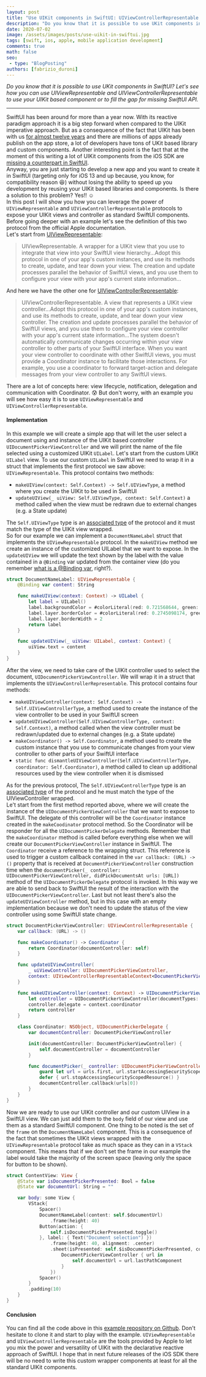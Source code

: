 ```yaml
---
layout: post
title: "Use UIKit components in SwiftUI: UIViewControllerRepresentable and UIViewRepresentable"
description: "Do you know that it is possible to use UKit components in SwiftUI? Let's see how you can use UIViewRepresentable and UIViewControllerRepresentable to use your UIKit based component or to fill the gap for missing SwiftUI API."
date: 2020-07-02
image: /assets/images/posts/use-uikit-in-swiftui.jpg
tags: [swift, ios, apple, mobile application development]
comments: true
math: false
seo:
 - type: "BlogPosting"
authors: [fabrizio_duroni] 
---
```


*Do you know that it is possible to use UKit components in SwiftUI? Let's see how you can use UIViewRepresentable and UIViewControllerRepresentable to use your UIKit based component or to fill the gap for missing SwiftUI API.*

---

SwiftUI has been around for more than a year now. With its reactive paradigm approach it is a big step forward when compared to the UIKit imperative approach. But as a consequence of the fact that UIKit has been with us [for almost twelve years](https://en.wikipedia.org/wiki/IOS_SDK) and there are millions of apps already publish on the app store, a lot of developers have tons of UKit based library and custom components. Another interesting point is the fact that at the moment of this writing a lot of UIKit components from the iOS SDK  are [missing a counterpart in SwiftUI](https://www.hackingwithswift.com/quick-start/swiftui/answering-the-big-question-should-you-learn-swiftui-uikit-or-both "uikit missing swiftui").  
Anyway, you are just starting to develop a new app and you want to create it in SwiftUI (targeting only for iOS 13 and up because, you know, for compatibility reason :laughing:) without losing the ability to speed up you development by reusing your UIKit based libraries and components. Is there a solution to this problem? Yes!! :relaxed:  
In this post I will show you how you can leverage the power of `UIViewRepresentable` and `UIViewControllerRepresentable` protocols to expose your UIKit views and controller as standard SwiftUI components. Before going deeper with an example let's see the definition of this two protocol from the official Apple documentation.  
Let's start from [UIViewRepresentable](https://developer.apple.com/documentation/swiftui/uiviewrepresentable "uiviewrepresentable documentation"):

>UIViewRepresentable. A wrapper for a UIKit view that you use to integrate that view into your SwiftUI view hierarchy...Adopt this protocol in one of your app's custom instances, and use its methods to create, update, and tear down your view. The creation and update processes parallel the behavior of SwiftUI views, and you use them to configure your view with your app's current state information...  
  
And here we have the other one for [UIViewControllerRepresentable](https://developer.apple.com/documentation/swiftui/uiviewcontrollerrepresentable "uiviewcontrollerrepresentable"):

>UIViewControllerRepresentable. A view that represents a UIKit view controller...Adopt this protocol in one of your app's custom instances, and use its methods to create, update, and tear down your view controller. The creation and update processes parallel the behavior of SwiftUI views, and you use them to configure your view controller with your app's current state information...The system doesn't automatically communicate changes occurring within your view controller to other parts of your SwiftUI interface. When you want your view controller to coordinate with other SwiftUI views, you must provide a Coordinator instance to facilitate those interactions. For example, you use a coordinator to forward target-action and delegate messages from your view controller to any SwiftUI views.

There are a lot of concepts here: view lifecycle, notification, delegation and communication with Coordinator. :cold_sweat: But don't worry, with an example you will see how easy it is to use `UIViewRepresentable` and `UIViewControllerRepresentable`.

#### Implementation

In this example we will create a simple app that will let the user select a document using and instance of the UIKit based controller `UIDocumentPickerViewController` and we will print the name of the file selected using a customized UIKit `UILabel`. Let's start from the custom UIKit `UILabel` view. To use our custom `UILabel` in SwiftUI we need to wrap it in a struct that implements the first protocol we saw above: `UIViewRepresentable`. This protocol contains two methods:

- `makeUIView(context: Self.Context) -> Self.UIViewType`, a method where you create the UIKit to be used in SwiftUI
- `updateUIView(_ uiView: Self.UIViewType, context: Self.Context)` a method called when the view must be redrawn due to external changes (e.g. a State update)

The `Self.UIViewType` type is an [associated type](https://www.hackingwithswift.com/articles/74/understanding-protocol-associated-types-and-their-constraints "swift protocol associated type") of the protocol and it must match the type of the UIKit view wrapped.  
So for our example we can implement a `DocumentNameLabel` struct that implements the `UIViewRepresentable` protocol. In the `makeUIView` method we create an instance of the customized UILabel that we want to expose. In the `updateUIView` we will update the text shown by the label with the value contained in a `@Binding` var updated from the container view (do you remember [what is a @Binding var](https://www.hackingwithswift.com/quick-start/swiftui/what-is-the-binding-property-wrapper "binding swiftui"), right?).

```swift
struct DocumentNameLabel: UIViewRepresentable {
    @Binding var content: String

    func makeUIView(context: Context) -> UILabel {
        let label = UILabel()
        label.backgroundColor = #colorLiteral(red: 0.721568644, green: 0.8862745166, blue: 0.5921568871, alpha: 1)
        label.layer.borderColor = #colorLiteral(red: 0.2745098174, green: 0.4862745106, blue: 0.1411764771, alpha: 1)
        label.layer.borderWidth = 2
        return label
    }

    func updateUIView(_ uiView: UILabel, context: Context) {
        uiView.text = content
    }
}
```

After the view, we need to take care of the UIKit controller used to select the document, `UIDocumentPickerViewController`. We will wrap it in a struct that implements the `UIViewControllerRepresentable`. This protocol contains four methods:

- `makeUIViewController(context: Self.Context) -> Self.UIViewControllerType`, a method used to create the instance of the view controller to be used in your SwiftUI screen
- `updateUIViewController(Self.UIViewControllerType, context: Self.Context)`, a method called when the view controller must be redrawn/updated due to external changes (e.g. a State update)
- `makeCoordinator() -> Self.Coordinator`, a method used to create the custom instance that you use to communicate changes from your view controller to other parts of your SwiftUI interface
- `static func dismantleUIViewController(Self.UIViewControllerType, coordinator: Self.Coordinator)`, a method called to clean up additional resources used by the view controller when it is dismissed

As for the previous protocol, The `Self.UIViewControllerType` type is an [associated type](https://www.hackingwithswift.com/articles/74/understanding-protocol-associated-types-and-their-constraints "swift protocol associated type") of the protocol and he must match the type of the UIViewController wrapped.  
Le't start from the first method reported above, where we will create the instance of the `UIDocumentPickerViewController` that we want to expose to SwiftUI. The delegate of this controller will be the `Coordinator` instance created in the `makeCoodinator` protocol method. So the Coordinator will be responder for all the `UIDocumentPickerDelegate` methods. Remember that the `makeCoordinator` method is called before everything else when we will create our `DocumentPickerViewController` instance in SwiftUI. The `Coordinator` receive a reference to the wrapping struct. This reference is used to trigger a custom callback contained in the `var callback: (URL) -> ()` property that is received at `DocumentPickerViewController` construction time when the `documentPicker(_ controller: UIDocumentPickerViewController, didPickDocumentsAt urls: [URL])` method of the `UIDocumentPickerDelegate` protocol is invoked. In this way we are able to send back to SwiftUI the result of the interaction with the `UIDocumentPickerViewController`. Last but not least there's also the `updateUIViewController` method, but in this case with an empty implementation because we don't need to update the status of the view controller using some SwiftUI state change.

```swift
struct DocumentPickerViewController: UIViewControllerRepresentable {
    var callback: (URL) -> ()

    func makeCoordinator() -> Coordinator {
        return Coordinator(documentController: self)
    }

    func updateUIViewController(
        _ uiViewController: UIDocumentPickerViewController,
        context: UIViewControllerRepresentableContext<DocumentPickerViewController>) {
    }

    func makeUIViewController(context: Context) -> UIDocumentPickerViewController {
        let controller = UIDocumentPickerViewController(documentTypes: [String(kUTTypeText)], in: .open)
        controller.delegate = context.coordinator
        return controller
    }

    class Coordinator: NSObject, UIDocumentPickerDelegate {
        var documentController: DocumentPickerViewController

        init(documentController: DocumentPickerViewController) {
            self.documentController = documentController
        }

        func documentPicker(_ controller: UIDocumentPickerViewController, didPickDocumentsAt urls: [URL]) {
            guard let url = urls.first, url.startAccessingSecurityScopedResource() else { return }
            defer { url.stopAccessingSecurityScopedResource() }
            documentController.callback(urls[0])
        }
    }
}
```

Now we are ready to use our UIKit controller and our custom UIView in a SwiftUI view. We can just add them to the `body` field of our view and use them as a standard SwiftUI component. One thing to be noted is the set of the `frame` on the `DocumentNameLabel` component. This is a consequence of the fact that sometimes the UIKit views wrapped with the `UIViewRepresentable` protocol take as much space as they can in a `VStack` component. This means that if we don't set the frame in our example the label would take the majority of the screen space (leaving only the space for button to be shown).

```swift
struct ContentView: View {
    @State var isDocumentPickerPresented: Bool = false
    @State var documentUrl: String = ""

    var body: some View {
        VStack{
            Spacer()
            DocumentNameLabel(content: self.$documentUrl)
                .frame(height: 40)
            Button(action: {
                self.isDocumentPickerPresented.toggle()
            }, label: { Text("Document selection") })
                .frame(height: 40, alignment: .center)
                .sheet(isPresented: self.$isDocumentPickerPresented, content: {
                    DocumentPickerViewController { url in
                        self.documentUrl = url.lastPathComponent
                    }
                })
            Spacer()
        }
        .padding(10)
    }
}
```

#### Conclusion

You can find all the code above in this [example repository on Github](https://github.com/chicio/Use-UIKit-In-SwiftUI "github swiftui uikit"). Don't hesitate to clone it and start to play with the example. `UIViewRepresentable` and `UIViewControllerRepresentable` are the tools provided by Apple to let you mix the power and versatility of UIKit with the declarative reactive approach of SwiftUI. I hope that in next future releases of the iOS SDK there will be no need to write this custom wrapper components at least for all the standard UIKit components.
